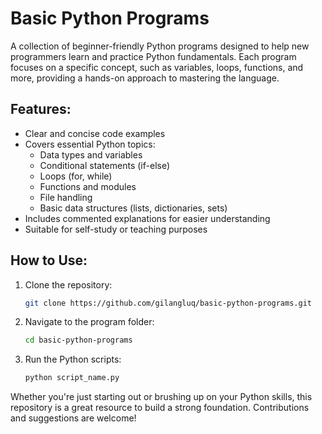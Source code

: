 # Basic Python Programs

A collection of beginner-friendly Python programs designed to help new programmers learn and practice Python fundamentals. Each program focuses on a specific concept, such as variables, loops, functions, and more, providing a hands-on approach to mastering the language.

## Features:
- Clear and concise code examples
- Covers essential Python topics:
  - Data types and variables
  - Conditional statements (if-else)
  - Loops (for, while)
  - Functions and modules
  - File handling
  - Basic data structures (lists, dictionaries, sets)
- Includes commented explanations for easier understanding
- Suitable for self-study or teaching purposes

## How to Use:
1. Clone the repository:
   ```bash
   git clone https://github.com/gilangluq/basic-python-programs.git
   ```
2. Navigate to the program folder:
   ```bash
   cd basic-python-programs
   ```
3. Run the Python scripts:
   ```bash
   python script_name.py
   ```

Whether you're just starting out or brushing up on your Python skills, this repository is a great resource to build a strong foundation. Contributions and suggestions are welcome! 
